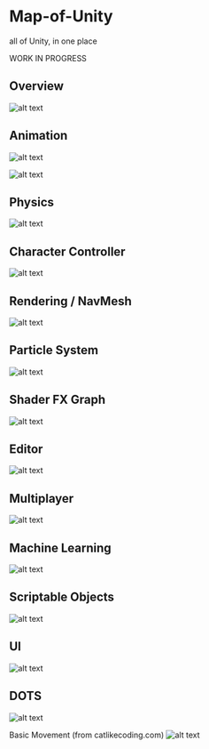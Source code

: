 # Map-of-Unity
all of Unity, in one place

WORK IN PROGRESS

## Overview
![alt text](https://raw.githubusercontent.com/mechaniac/Map-of-Unity/main/sheets/Unity_01.png?raw=true)

## Animation
![alt text](https://raw.githubusercontent.com/mechaniac/Map-of-Unity/main/sheets/Unity_Animation_01.png?raw=true)

![alt text](https://raw.githubusercontent.com/mechaniac/Map-of-Unity/main/sheets/Unity_Animation_02.png?raw=true)

## Physics
![alt text](https://raw.githubusercontent.com/mechaniac/Map-of-Unity/main/sheets/Unity_Physics_01.png?raw=true)

## Character Controller
![alt text](https://raw.githubusercontent.com/mechaniac/Map-of-Unity/main/sheets/Unity_CharacterController_01.png?raw=true)

## Rendering / NavMesh
![alt text](https://raw.githubusercontent.com/mechaniac/Map-of-Unity/main/sheets/Unity_Rendering_navMesh_01.png?raw=true)

## Particle System
![alt text](https://raw.githubusercontent.com/mechaniac/Map-of-Unity/main/sheets/Unity_ParticleSystem_01.png?raw=true)

## Shader FX Graph
![alt text](https://raw.githubusercontent.com/mechaniac/Map-of-Unity/main/sheets/Unity_Shader_FXGraph_01.png?raw=true)

## Editor
![alt text](https://raw.githubusercontent.com/mechaniac/Map-of-Unity/main/sheets/Unity_Editor.png?raw=true)

## Multiplayer
![alt text](https://raw.githubusercontent.com/mechaniac/Map-of-Unity/main/sheets/Unity_Multiplayer_01.png?raw=true)

## Machine Learning
![alt text](https://raw.githubusercontent.com/mechaniac/Map-of-Unity/main/sheets/Unity_mlagents_01.png?raw=true)

## Scriptable Objects
![alt text](https://raw.githubusercontent.com/mechaniac/Map-of-Unity/main/sheets/Unity_SOArchitecture.png?raw=true)

## UI
![alt text](https://raw.githubusercontent.com/mechaniac/Map-of-Unity/main/sheets/Unity_UI_01.png?raw=true)

## DOTS
![alt text](https://raw.githubusercontent.com/mechaniac/Map-of-Unity/main/sheets/Unity_DOTS_01.png?raw=true)

Basic Movement (from catlikecoding.com)
![alt text](https://raw.githubusercontent.com/mechaniac/Map-of-Unity/main/sheets/catL_movement.png?raw=true)
